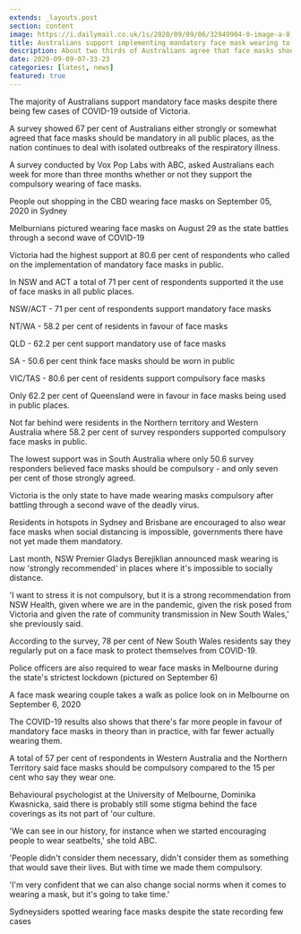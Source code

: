 ```yaml
---
extends: _layouts.post
section: content
image: https://i.dailymail.co.uk/1s/2020/09/09/06/32949904-0-image-a-8_1599628483959.jpg 
title: Australians support implementing mandatory face mask wearing to protect from COVID-19 
description: About two thirds of Australians agree that face masks should be mandatory in all public places as the nation continues to fight through tiny outbreaks. 
date: 2020-09-09-07-33-23 
categories: [latest, news] 
featured: true 
--- 
```

The majority of Australians support mandatory face masks despite there being few cases of COVID-19 outside of Victoria.

A survey showed 67 per cent of Australians either strongly or somewhat agreed that face masks should be mandatory in all public places, as the nation continues to deal with isolated outbreaks of the respiratory illness.

A survey conducted by Vox Pop Labs with ABC, asked Australians each week for more than three months whether or not they support the compulsory wearing of face masks. 

People out shopping in the CBD wearing face masks on September 05, 2020 in Sydney

Melburnians pictured wearing face masks on August 29 as the state battles through a second wave of COVID-19

Victoria had the highest support at 80.6 per cent of respondents who called on the implementation of mandatory face masks in public.

In NSW and ACT a total of 71 per cent of respondents supported it the use of face masks in all public places. 

NSW/ACT - 71 per cent of respondents support mandatory face masks

NT/WA - 58.2 per cent of residents in favour of face masks

QLD - 62.2 per cent support mandatory use of face masks

SA - 50.6 per cent think face masks should be worn in public

VIC/TAS - 80.6 per cent of residents support compulsory face masks 

Only 62.2 per cent of Queensland were in favour in face masks being used in public places.

Not far behind were residents in the Northern territory and Western Australia where 58.2 per cent of survey responders supported compulsory face masks in public.

The lowest support was in South Australia where only 50.6 survey responders believed face masks should be compulsory - and only seven per cent of those strongly agreed.  

Victoria is the only state to have made wearing masks compulsory after battling through a second wave of the deadly virus.

Residents in hotspots in Sydney and Brisbane are encouraged to also wear face masks when social distancing is impossible, governments there have not yet made them mandatory. 

Last month, NSW Premier Gladys Berejiklian announced mask wearing is now 'strongly recommended' in places where it's impossible to socially distance. 

'I want to stress it is not compulsory, but it is a strong recommendation from NSW Health, given where we are in the pandemic, given the risk posed from Victoria and given the rate of community transmission in New South Wales,' she previously said. 

According to the survey, 78 per cent of New South Wales residents say they regularly put on a face mask to protect themselves from COVID-19.

Police officers are also required to wear face masks in Melbourne during the state's strictest lockdown (pictured on September 6) 

A face mask wearing couple takes a walk as police look on in Melbourne on September 6, 2020

The COVID-19 results also shows that there's far more people in favour of mandatory face masks in theory than in practice, with far fewer actually wearing them. 

A total of 57 per cent of respondents in Western Australia and the Northern Territory said face masks should be compulsory compared to the 15 per cent who say they wear one. 

Behavioural psychologist at the University of Melbourne, Dominika Kwasnicka, said there is probably still some stigma behind the face coverings as its not part of 'our culture. 

'We can see in our history, for instance when we started encouraging people to wear seatbelts,' she told ABC. 

'People didn't consider them necessary, didn't consider them as something that would save their lives. But with time we made them compulsory.

'I'm very confident that we can also change social norms when it comes to wearing a mask, but it's going to take time.'

Sydneysiders spotted wearing face masks despite the state recording few cases 

